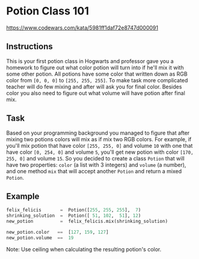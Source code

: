 # Potion Class 101

<https://www.codewars.com/kata/5981ff1daf72e8747d000091>

## Instructions

This is your first potion class in Hogwarts and professor gave you a homework to figure out what color potion will turn into if he'll mix it with some other potion. All potions have some color that written down as RGB color from `[0, 0, 0]` to `[255, 255, 255]`. To make task more complicated teacher will do few mixing and after will ask you for final color. Besides color you also need to figure out what volume will have potion after final mix.

## Task

Based on your programming background you managed to figure that after mixing two potions colors will mix as if mix two RGB colors. For example, if you'll mix potion that have color `[255, 255, 0]` and volume `10` with one that have color `[0, 254, 0]` and volume `5`, you'll get new potion with color `[170, 255, 0]` and volume `15`. So you decided to create a class `Potion` that will have two properties: `color` (a list with 3 integers) and `volume` (a number), and one method `mix` that will accept another `Potion` and return a mixed `Potion`.

## Example

```python
felix_felicis       =  Potion([255, 255, 255],  7)
shrinking_solution  =  Potion([ 51, 102,  51], 12)
new_potion          =  felix_felicis.mix(shrinking_solution)

new_potion.color   ==  [127, 159, 127]
new_potion.volume  ==  19
```

Note: Use ceiling when calculating the resulting potion's color.
